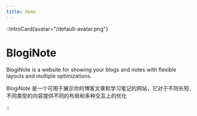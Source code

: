 ```yaml
---
title: Home
---
```


::IntroCard{avatar="/default-avatar.png"}
# BlogiNote

BlogiNote is a website for showing your blogs and notes with flexible layouts and multiple optimizations.

BlogiNote 是一个可用于展示你的博客文章和学习笔记的网站，它对于不同长短、不同类型的内容提供不同的布局和多种交互上的优化

::